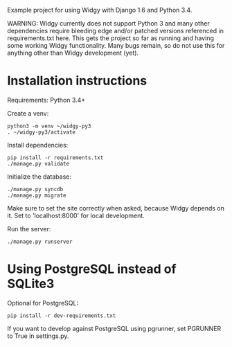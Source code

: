 Example project for using Widgy with Django 1.6 and Python 3.4.

WARNING: Widgy currently does not support Python 3 and many other 
dependencies require bleeding edge and/or patched versions referenced
in requirements.txt here. This gets the project so far as running and
having some working Widgy functionality. Many bugs remain, so do not 
use this for anything other than Widgy development (yet).


Installation instructions
=========================

Requirements: Python 3.4+

Create a venv:

    python3 -m venv ~/widgy-py3
    . ~/widgy-py3/activate

Install dependencies:

    pip install -r requirements.txt
    ./manage.py validate

Initialize the database:

    ./manage.py syncdb
    ./manage.py migrate

Make sure to set the site correctly when asked, because Widgy 
depends on it. Set to 'localhost:8000' for local development.

Run the server:

    ./manage.py runserver


Using PostgreSQL instead of SQLite3
===================================

Optional for PostgreSQL:

    pip install -r dev-requirements.txt

If you want to develop against PostgreSQL using pgrunner, set PGRUNNER 
to True in settings.py.

